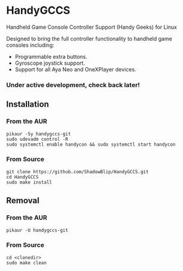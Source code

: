 # HandyGCCS
Handheld Game Console Controller Support (Handy Geeks) for Linux

Designed to bring the full controller functionality to handheld game consoles including:
- Programmable extra buttons.
- Gyroscope joystick support.
- Support for all Aya Neo and OneXPlayer devices.

### Under active development, check back later!

## Installation

### From the AUR
```
pikaur -Sy handygccs-git
sudo udevadm control -R
sudo systemctl enable handycon && sudo systemctl start handycon
```

### From Source

```
git clone https://github.com/ShadowBlip/HandyGCCS.git
cd HandyGCCS
sudo make install
```

## Removal

### From the AUR
`pikaur -U handygccs-git`

### From Source
```
cd <clonedir>
sudo make clean
```

